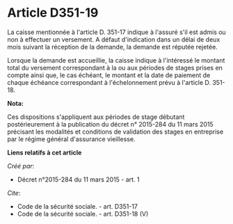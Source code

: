 # Article D351-19

La caisse mentionnée à l'article D. 351-17 indique à l'assuré s'il est admis ou non à effectuer un versement. A défaut
d'indication dans un délai de deux mois suivant la réception de la demande, la demande est réputée rejetée. 

Lorsque la demande est accueillie, la caisse indique à l'intéressé le montant total du versement correspondant à la ou aux
périodes de stages prises en compte ainsi que, le cas échéant, le montant et la date de paiement de chaque échéance
correspondant à l'échelonnement prévu à l'article D. 351-18.

**Nota:**

Ces dispositions s'appliquent aux périodes de stage débutant postérieurement à la publication du décret n° 2015-284 du 11
mars 2015 précisant les modalités et conditions de validation des stages en entreprise par le régime général d'assurance
vieillesse.

**Liens relatifs à cet article**

_Créé par_:

  - Décret n°2015-284 du 11 mars 2015 - art. 1

_Cite_:

  - Code de la sécurité sociale. - art. D351-17
  - Code de la sécurité sociale. - art. D351-18 (V)
